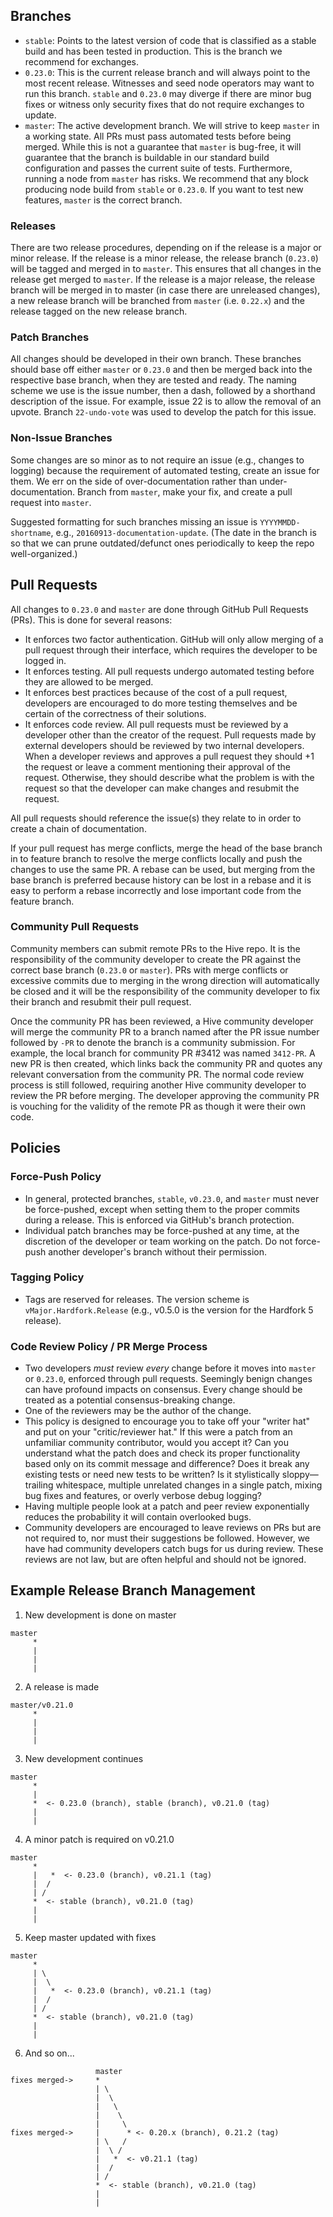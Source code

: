 ## Branches
- `stable`: Points to the latest version of code that is classified as a stable build and has been tested in production. This is the branch we recommend for exchanges.
- `0.23.0`: This is the current release branch and will always point to the most recent release. Witnesses and seed node operators may want to run this branch. `stable` and `0.23.0` may diverge if there are minor bug fixes or witness only security fixes that do not require exchanges to update. 
- `master`: The active development branch. We will strive to keep `master` in a working state. All PRs must pass automated tests before being merged. While this is not a guarantee that `master` is bug-free, it will guarantee that the branch is buildable in our standard build configuration and passes the current suite of tests. Furthermore, running a node from `master` has risks.  We recommend that any block producing node build from `stable` or `0.23.0`. If you want to test new features, `master` is the correct branch.

### Releases

There are two release procedures, depending on if the release is a major or minor release. If the release is a minor release, the release branch (`0.23.0`) will be tagged and merged in to `master`. This ensures that all changes in the release get merged to `master`. If the release is a major release, the release branch will be merged in to master (in case there are unreleased changes), a new release branch will be branched from `master` (i.e. `0.22.x`) and the release tagged on the new release branch.

### Patch Branches

All changes should be developed in their own branch. These branches should base off either `master` or `0.23.0` and then be merged back into the respective base branch, when they are tested and ready. The naming scheme we use is the issue number, then a dash, followed by a shorthand description of the issue. For example, issue 22 is to allow the removal of an upvote. Branch `22-undo-vote` was used to develop the patch for this issue.

### Non-Issue Branches

Some changes are so minor as to not require an issue (e.g., changes to logging) because the requirement of automated testing, create an issue for them. We err on the side of over-documentation rather than under-documentation.  Branch from `master`, make your fix, and create a pull request into `master`.

Suggested formatting for such branches missing an issue is `YYYYMMDD-shortname`, e.g., `20160913-documentation-update`.  (The date in the branch is so that we can prune outdated/defunct ones periodically to keep the repo well-organized.)

## Pull Requests

All changes to `0.23.0` and `master` are done through GitHub Pull Requests (PRs). This is done for several reasons:

- It enforces two factor authentication. GitHub will only allow merging of a pull request through their interface, which requires the developer to be logged in.
- It enforces testing. All pull requests undergo automated testing before they are allowed to be merged.
- It enforces best practices because of the cost of a pull request, developers are encouraged to do more testing themselves and be certain of the correctness of their solutions.
- It enforces code review. All pull requests must be reviewed by a developer other than the creator of the request. Pull requests made by external developers should be reviewed by two internal developers. When a developer reviews and approves a pull request they should +1 the request or leave a comment mentioning their approval of the request. Otherwise, they should describe what the problem is with the request so that the developer can make changes and resubmit the request.

All pull requests should reference the issue(s) they relate to in order to create a chain of documentation.

If your pull request has merge conflicts, merge the head of the base branch in to feature branch to resolve the merge conflicts locally and push the changes to use the same PR. A rebase can be used, but merging from the base branch is preferred because history can be lost in a rebase and it is easy to perform a rebase incorrectly and lose important code from the feature branch.

### Community Pull Requests

Community members can submit remote PRs to the Hive repo. It is the responsibility of the community developer to create the PR against the correct base branch (`0.23.0` or `master`). PRs with merge conflicts or excessive commits due to merging in the wrong direction will automatically be closed and it will be the responsibility of the community developer to fix their branch and resubmit their pull request.

Once the community PR has been reviewed, a Hive community developer will merge the community PR to a branch named after the PR issue number followed by `-PR` to denote the branch is a community submission. For example, the local branch for community PR #3412 was named `3412-PR`. A new PR is then created, which links back the community PR and quotes any relevant conversation from the community PR. The normal code review process is still followed, requiring another Hive community developer to review the PR before merging. The developer approving the community PR is vouching for the validity of the remote PR as though it were their own code.

## Policies

### Force-Push Policy

- In general, protected branches, `stable`, `v0.23.0`, and `master` must never be force-pushed, except when setting them to the proper commits during a release. This is enforced via GitHub's branch protection.
- Individual patch branches may be force-pushed at any time, at the discretion of the developer or team working on the patch. Do not force-push another developer's branch without their permission.

### Tagging Policy

- Tags are reserved for releases. The version scheme is `vMajor.Hardfork.Release` (e.g., v0.5.0 is the version for the Hardfork 5 release).

### Code Review Policy / PR Merge Process

- Two developers *must* review *every* change before it moves into `master` or `0.23.0`, enforced through pull requests. Seemingly benign changes can have profound impacts on consensus. Every change should be treated as a potential consensus-breaking change.
- One of the reviewers may be the author of the change.
- This policy is designed to encourage you to take off your "writer hat" and put on your "critic/reviewer hat."  If this were a patch from an unfamiliar community contributor, would you accept it?  Can you understand what the patch does and check its proper functionality based only on its commit message and difference? Does it break any existing tests or need new tests to be written? Is it stylistically sloppy—trailing whitespace, multiple unrelated changes in a single patch, mixing bug fixes and features, or overly verbose debug logging?
- Having multiple people look at a patch and peer review exponentially reduces the probability it will contain overlooked bugs.
- Community developers are encouraged to leave reviews on PRs but are not required to, nor must their suggestions be followed. However, we have had community developers catch bugs for us during review. These reviews are not law, but are often helpful and should not be ignored.

## Example Release Branch Management 

1. New development is done on master
```
master
     *
     |
     |
     |
```

2. A release is made
```
master/v0.21.0
     *
     |
     |
     |
```

3. New development continues
```
master
     *
     |
     *  <- 0.23.0 (branch), stable (branch), v0.21.0 (tag)
     |
     |
```

4. A minor patch is required on v0.21.0
```
master
     *
     |   *  <- 0.23.0 (branch), v0.21.1 (tag)
     |  /
     | /
     *  <- stable (branch), v0.21.0 (tag)
     |
     |
```

5. Keep master updated with fixes
```
master
     *
     | \
     |  \
     |   *  <- 0.23.0 (branch), v0.21.1 (tag)
     |  /
     | /
     *  <- stable (branch), v0.21.0 (tag)
     |
     |
```

6. And so on...
```
                   master
fixes merged->     *
                   | \
                   |  \
                   |   \
                   |    \
                   |     \
fixes merged->     |      * <- 0.20.x (branch), 0.21.2 (tag)
                   | \   /
                   |  \ /
                   |   *  <- v0.21.1 (tag)
                   |  /
                   | /
                   *  <- stable (branch), v0.21.0 (tag)
                   |
                   |
```
